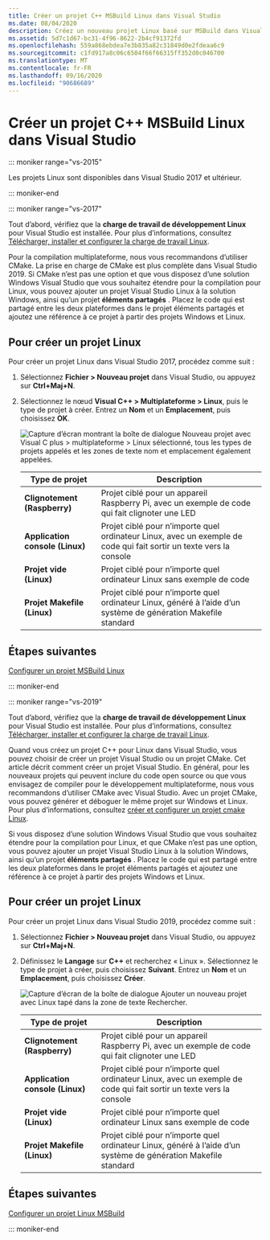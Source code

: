 ```yaml
---
title: Créer un projet C++ MSBuild Linux dans Visual Studio
ms.date: 08/04/2020
description: Créez un nouveau projet Linux basé sur MSBuild dans Visual Studio.
ms.assetid: 5d7c1d67-bc31-4f96-8622-2b4cf91372fd
ms.openlocfilehash: 559a868ebdea7e3b835a82c31849d0e2fdeaa6c9
ms.sourcegitcommit: c1fd917a8c06c6504f66f66315ff352d0c046700
ms.translationtype: MT
ms.contentlocale: fr-FR
ms.lasthandoff: 09/16/2020
ms.locfileid: "90686689"
---
```

# <a name="create-a-linux-msbuild-c-project-in-visual-studio"></a>Créer un projet C++ MSBuild Linux dans Visual Studio

::: moniker range="vs-2015"

Les projets Linux sont disponibles dans Visual Studio 2017 et ultérieur.

::: moniker-end

::: moniker range="vs-2017"

Tout d’abord, vérifiez que la **charge de travail de développement Linux** pour Visual Studio est installée. Pour plus d’informations, consultez [Télécharger, installer et configurer la charge de travail Linux](download-install-and-setup-the-linux-development-workload.md).

Pour la compilation multiplateforme, nous vous recommandons d’utiliser CMake. La prise en charge de CMake est plus complète dans Visual Studio 2019. Si CMake n’est pas une option et que vous disposez d’une solution Windows Visual Studio que vous souhaitez étendre pour la compilation pour Linux, vous pouvez ajouter un projet Visual Studio Linux à la solution Windows, ainsi qu’un projet **éléments partagés** . Placez le code qui est partagé entre les deux plateformes dans le projet éléments partagés et ajoutez une référence à ce projet à partir des projets Windows et Linux.

## <a name="to-create-a-new-linux-project"></a>Pour créer un projet Linux

Pour créer un projet Linux dans Visual Studio 2017, procédez comme suit :

1. Sélectionnez **Fichier > Nouveau projet** dans Visual Studio, ou appuyez sur **Ctrl+Maj+N**.
1. Sélectionnez le nœud **Visual C++ > Multiplateforme > Linux**, puis le type de projet à créer. Entrez un **Nom** et un **Emplacement**, puis choisissez **OK**.

   ![Capture d’écran montrant la boîte de dialogue Nouveau projet avec Visual C plus > multiplateforme > Linux sélectionné, tous les types de projets appelés et les zones de texte nom et emplacement également appelées.](media/newproject.png)

   | Type de projet | Description |
   | ------------ | --- |
   | **Clignotement (Raspberry)**           | Projet ciblé pour un appareil Raspberry Pi, avec un exemple de code qui fait clignoter une LED |
   | **Application console (Linux)** | Projet ciblé pour n’importe quel ordinateur Linux, avec un exemple de code qui fait sortir un texte vers la console |
   | **Projet vide (Linux)**       | Projet ciblé pour n’importe quel ordinateur Linux sans exemple de code |
   | **Projet Makefile (Linux)**    | Projet ciblé pour n’importe quel ordinateur Linux, généré à l’aide d’un système de génération Makefile standard |

## <a name="next-steps"></a>Étapes suivantes

[Configurer un projet MSBuild Linux](configure-a-linux-project.md)

::: moniker-end

::: moniker range="vs-2019"

Tout d’abord, vérifiez que la **charge de travail de développement Linux** pour Visual Studio est installée. Pour plus d’informations, consultez [Télécharger, installer et configurer la charge de travail Linux](download-install-and-setup-the-linux-development-workload.md).

Quand vous créez un projet C++ pour Linux dans Visual Studio, vous pouvez choisir de créer un projet Visual Studio ou un projet CMake. Cet article décrit comment créer un projet Visual Studio. En général, pour les nouveaux projets qui peuvent inclure du code open source ou que vous envisagez de compiler pour le développement multiplateforme, nous vous recommandons d’utiliser CMake avec Visual Studio. Avec un projet CMake, vous pouvez générer et déboguer le même projet sur Windows et Linux. Pour plus d’informations, consultez [créer et configurer un projet cmake Linux](cmake-linux-project.md).

Si vous disposez d’une solution Windows Visual Studio que vous souhaitez étendre pour la compilation pour Linux, et que CMake n’est pas une option, vous pouvez ajouter un projet Visual Studio Linux à la solution Windows, ainsi qu’un projet **éléments partagés** . Placez le code qui est partagé entre les deux plateformes dans le projet éléments partagés et ajoutez une référence à ce projet à partir des projets Windows et Linux.

## <a name="to-create-a-new-linux-project"></a>Pour créer un projet Linux

Pour créer un projet Linux dans Visual Studio 2019, procédez comme suit :

1. Sélectionnez **Fichier > Nouveau projet** dans Visual Studio, ou appuyez sur **Ctrl+Maj+N**.
1. Définissez le **Langage** sur **C++** et recherchez « Linux ». Sélectionnez le type de projet à créer, puis choisissez **Suivant**. Entrez un **Nom** et un **Emplacement**, puis choisissez **Créer**.

   ![Capture d’écran de la boîte de dialogue Ajouter un nouveau projet avec Linux tapé dans la zone de texte Rechercher.](media/newproject-vs2019.png)

   | Type de projet | Description |
   | ------------ | --- |
   | **Clignotement (Raspberry)**           | Projet ciblé pour un appareil Raspberry Pi, avec un exemple de code qui fait clignoter une LED |
   | **Application console (Linux)** | Projet ciblé pour n’importe quel ordinateur Linux, avec un exemple de code qui fait sortir un texte vers la console |
   | **Projet vide (Linux)**       | Projet ciblé pour n’importe quel ordinateur Linux sans exemple de code |
   | **Projet Makefile (Linux)**    | Projet ciblé pour n’importe quel ordinateur Linux, généré à l’aide d’un système de génération Makefile standard |

## <a name="next-steps"></a>Étapes suivantes

[Configurer un projet Linux MSBuild](configure-a-linux-project.md)

::: moniker-end
